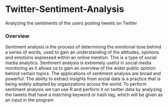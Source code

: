 # Twitter-Sentiment-Analysis
Analyzing the sentiments of the users posting tweets on Twitter

### Overview
Sentiment analysis is the process of determining the emotional tone behind a series of words, used to gain an understanding of the attitudes, opinions and emotions expressed within an online mention. This is a type of social media analytics. Sentiment analysis is extremely useful in social media monitoring as it allows us to gain an overview of the wider public opinion behind certain topics. The applications of sentiment analysis are broad and powerful. The ability to extract insights from social data is a practice that is being widely adopted by organizations across the world. To perform sentiment analysis we can use R and perform it on twitter data by analyzing the tweets that have a matching keyword or hash tag, which will be given as an input in the program
